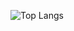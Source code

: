 ![Top Langs](https://github-readme-stats.vercel.app/api/top-langs/?username=yourusername&layout=compact&langs_count=5)

